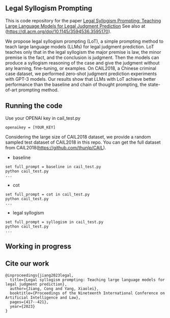 ## Legal Syllogism Prompting
This is code repository for the paper [Legal Syllogism Prompting: Teaching Large Language Models for Legal Judgment Prediction](https://arxiv.org/abs/2307.08321) See also at (https://dl.acm.org/doi/10.1145/3594536.3595170). 

We propose legal syllogism prompting (LoT), a simple prompting method to teach large language models (LLMs) for legal judgment prediction. LoT teaches only that in the legal syllogism the major premise is law, the minor premise is the fact, and the conclusion is judgment. Then the models can produce a syllogism reasoning of the case and give the judgment without any learning, fine-tuning, or examples. On CAIL2018, a Chinese criminal case dataset, we performed zero-shot judgment prediction experiments with GPT-3 models. Our results show that LLMs with LoT achieve better performance than the baseline and chain of thought prompting, the state-of-art prompting method.

## Running the code

Use your OPENAI key in cail_test.py
```
openaikey = [YOUR_KEY]
```

Considering the large size of CAIL2018 dataset, we provide a random sampled test dataset of CAIL2018 in this repo. You can get the full dataset from CAIL2018(https://github.com/thunlp/CAIL).

- baseline
```
set full_prompt = baseline in cail_test.py
python cail_test.py 
...
```
- cot
```
set full_prompt = cot in cail_test.py
python cail_test.py
...
```
-  legal syllogism
```
set full_prompt = syllogism in cail_test.py
python cail_test.py
...
```
## Working in progress


## Cite our work
```
@inproceedings{jiang2023legal,
  title={Legal syllogism prompting: Teaching large language models for legal judgment prediction},
  author={Jiang, Cong and Yang, Xiaolei},
  booktitle={Proceedings of the Nineteenth International Conference on Artificial Intelligence and Law},
  pages={417--421},
  year={2023}
}
```

